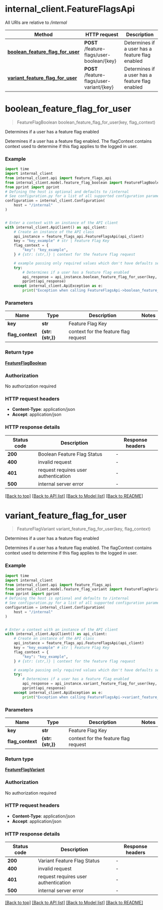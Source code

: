 # internal_client.FeatureFlagsApi

All URIs are relative to */internal*

Method | HTTP request | Description
------------- | ------------- | -------------
[**boolean_feature_flag_for_user**](FeatureFlagsApi.md#boolean_feature_flag_for_user) | **POST** /feature-flags/user-boolean/{key} | Determines if a user has a feature flag enabled
[**variant_feature_flag_for_user**](FeatureFlagsApi.md#variant_feature_flag_for_user) | **POST** /feature-flags/user-variant/{key} | Determines if a user has a feature flag enabled


# **boolean_feature_flag_for_user**
> FeatureFlagBoolean boolean_feature_flag_for_user(key, flag_context)

Determines if a user has a feature flag enabled

Determines if a user has a feature flag enabled. The flagContext contains context used to determine if this flag applies to the logged in user.

### Example


```python
import time
import internal_client
from internal_client.api import feature_flags_api
from internal_client.model.feature_flag_boolean import FeatureFlagBoolean
from pprint import pprint
# Defining the host is optional and defaults to /internal
# See configuration.py for a list of all supported configuration parameters.
configuration = internal_client.Configuration(
    host = "/internal"
)


# Enter a context with an instance of the API client
with internal_client.ApiClient() as api_client:
    # Create an instance of the API class
    api_instance = feature_flags_api.FeatureFlagsApi(api_client)
    key = "key_example" # str | Feature Flag Key
    flag_context = {
        "key": "key_example",
    } # {str: (str,)} | context for the feature flag request

    # example passing only required values which don't have defaults set
    try:
        # Determines if a user has a feature flag enabled
        api_response = api_instance.boolean_feature_flag_for_user(key, flag_context)
        pprint(api_response)
    except internal_client.ApiException as e:
        print("Exception when calling FeatureFlagsApi->boolean_feature_flag_for_user: %s\n" % e)
```


### Parameters

Name | Type | Description  | Notes
------------- | ------------- | ------------- | -------------
 **key** | **str**| Feature Flag Key |
 **flag_context** | **{str: (str,)}**| context for the feature flag request |

### Return type

[**FeatureFlagBoolean**](FeatureFlagBoolean.md)

### Authorization

No authorization required

### HTTP request headers

 - **Content-Type**: application/json
 - **Accept**: application/json


### HTTP response details

| Status code | Description | Response headers |
|-------------|-------------|------------------|
**200** | Boolean Feature Flag Status |  -  |
**400** | invalid request |  -  |
**401** | request requires user authentication |  -  |
**500** | internal server error |  -  |

[[Back to top]](#) [[Back to API list]](../README.md#documentation-for-api-endpoints) [[Back to Model list]](../README.md#documentation-for-models) [[Back to README]](../README.md)

# **variant_feature_flag_for_user**
> FeatureFlagVariant variant_feature_flag_for_user(key, flag_context)

Determines if a user has a feature flag enabled

Determines if a user has a feature flag enabled. The flagContext contains context used to determine if this flag applies to the logged in user.

### Example


```python
import time
import internal_client
from internal_client.api import feature_flags_api
from internal_client.model.feature_flag_variant import FeatureFlagVariant
from pprint import pprint
# Defining the host is optional and defaults to /internal
# See configuration.py for a list of all supported configuration parameters.
configuration = internal_client.Configuration(
    host = "/internal"
)


# Enter a context with an instance of the API client
with internal_client.ApiClient() as api_client:
    # Create an instance of the API class
    api_instance = feature_flags_api.FeatureFlagsApi(api_client)
    key = "key_example" # str | Feature Flag Key
    flag_context = {
        "key": "key_example",
    } # {str: (str,)} | context for the feature flag request

    # example passing only required values which don't have defaults set
    try:
        # Determines if a user has a feature flag enabled
        api_response = api_instance.variant_feature_flag_for_user(key, flag_context)
        pprint(api_response)
    except internal_client.ApiException as e:
        print("Exception when calling FeatureFlagsApi->variant_feature_flag_for_user: %s\n" % e)
```


### Parameters

Name | Type | Description  | Notes
------------- | ------------- | ------------- | -------------
 **key** | **str**| Feature Flag Key |
 **flag_context** | **{str: (str,)}**| context for the feature flag request |

### Return type

[**FeatureFlagVariant**](FeatureFlagVariant.md)

### Authorization

No authorization required

### HTTP request headers

 - **Content-Type**: application/json
 - **Accept**: application/json


### HTTP response details

| Status code | Description | Response headers |
|-------------|-------------|------------------|
**200** | Variant Feature Flag Status |  -  |
**400** | invalid request |  -  |
**401** | request requires user authentication |  -  |
**500** | internal server error |  -  |

[[Back to top]](#) [[Back to API list]](../README.md#documentation-for-api-endpoints) [[Back to Model list]](../README.md#documentation-for-models) [[Back to README]](../README.md)

